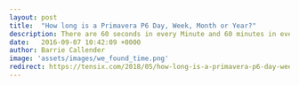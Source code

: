 ```yaml
---
layout: post
title:  "How long is a Primavera P6 Day, Week, Month or Year?"
description: There are 60 seconds in every Minute and 60 minutes in every Hour, but how many hours in each Primavera P6 Day?
date:   2016-09-07 10:42:09 +0000
author: Barrie Callender
image: 'assets/images/we_found_time.png'
redirect: https://tensix.com/2018/05/how-long-is-a-primavera-p6-day-week-month-or-year/
---
```

